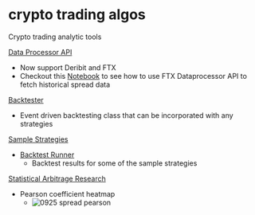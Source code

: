 # crypto trading algos

Crypto trading analytic tools

[Data Processor API](https://github.com/dabaojian1992/crypto_trading_researches/blob/master/strategy_backtests/utility_classes/historical_data_processor.py)
* Now support Deribit and FTX
 * Checkout this [Notebook](https://github.com/dabaojian1992/crypto_trading_researches/blob/master/strategy_backtests/FTX_spreads.ipynb) to see how to use FTX Dataprocessor API to fetch historical spread data

[Backtester](https://github.com/dabaojian1992/crypto_trading_researches/blob/master/strategy_backtests/utility_classes/backtester.py)
* Event driven backtesting class that can be incorporated with any strategies

[Sample Strategies](https://github.com/dabaojian1992/crypto_trading_researches/blob/master/strategy_backtests/utility_classes/strategy.py)
* [Backtest Runner](https://github.com/dabaojian1992/crypto_trading_researches/blob/master/strategy_backtests/backtest_runner.ipynb)
  * Backtest results for some of the sample strategies

[Statistical Arbitrage Research](https://github.com/dabaojian1992/crypto_trading_researches/blob/master/strategy_backtests/statistical_arb.ipynb)
 * Pearson coefficient heatmap
   * ![0925 spread pearson](https://github.com/dabaojian1992/crypto_trading_researches/blob/master/strategy_backtests/images/0925_pearson.PNG)
